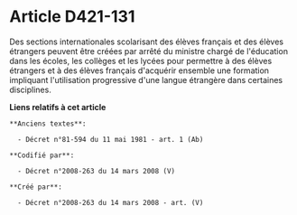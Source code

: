 # Article D421-131

Des sections internationales scolarisant des élèves français et des élèves étrangers peuvent être créées par arrêté du
ministre chargé de l'éducation dans les écoles, les collèges et les lycées pour permettre à des élèves étrangers et à des
élèves français d'acquérir ensemble une formation impliquant l'utilisation progressive d'une langue étrangère dans certaines
disciplines.

**Liens relatifs à cet article**

	**Anciens textes**:

	  - Décret n°81-594 du 11 mai 1981 - art. 1 (Ab)

	**Codifié par**:

	  - Décret n°2008-263 du 14 mars 2008 (V)

	**Créé par**:

	  - Décret n°2008-263 du 14 mars 2008 - art. (V)

